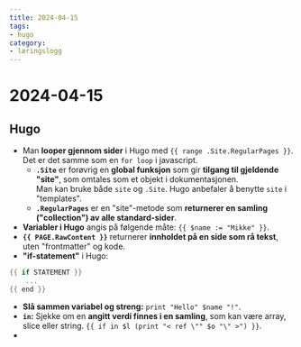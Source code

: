 ```yaml
---
title: 2024-04-15
tags:
- hugo
category:
- læringslogg
---
```

# 2024-04-15

## Hugo
* Man **looper gjennom sider** i Hugo med `{{ range .Site.RegularPages }}`. Det er det samme som en `for loop` i javascript.   
    * **`.Site`** er forøvrig en **global funksjon** som gir **tilgang til gjeldende "site"**, som omtales som et objekt i dokumentasjonen.  
Man kan bruke både `site` og `.Site`. Hugo anbefaler å benytte `site` i "templates".  
    * **`.RegularPages`** er en "site"-metode som **returnerer en samling ("collection") av alle standard-sider**.
* **Variabler i Hugo** angis på følgende måte: `{{ $name := "Mikke" }}`. 
* **`{{ PAGE.RawContent }}`** returnerer **innholdet på en side som rå tekst**, uten "frontmatter" og kode.
* **"if-statement"** i Hugo:
```GO
{{ if STATEMENT }}
    ...
{{ end }}
```
* **Slå sammen variabel og streng:** `print "Hello" $name "!"`. 
* **`in`:** Sjekke om en **angitt verdi finnes i en samling**, som kan være array, slice eller string. `{{ if in $l (print "< ref \"" $o "\" >") }}`.
* 

